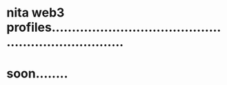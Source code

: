 # nita web3 profiles.......................................................................
# soon........
